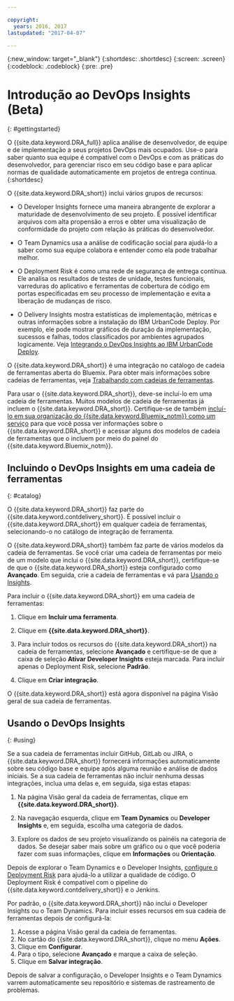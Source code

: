```yaml
---

copyright:
  years: 2016, 2017
lastupdated: "2017-04-07"

---
```


{:new_window: target="_blank"}
{:shortdesc: .shortdesc}
{:screen: .screen}
{:codeblock: .codeblock}
{:pre: .pre}

# Introdução ao DevOps Insights (Beta)
{: #gettingstarted}

O {{site.data.keyword.DRA_full}} aplica análise de desenvolvedor, de equipe e de implementação a seus projetos DevOps mais ocupados. Use-o para saber quanto sua equipe é compatível com o DevOps e com as práticas do desenvolvedor, para gerenciar risco em seu código base e para aplicar normas de qualidade automaticamente em projetos de entrega contínua.
{:shortdesc}

O {{site.data.keyword.DRA_short}} inclui vários grupos de recursos:

   * O Developer Insights fornece uma maneira abrangente de explorar a maturidade de desenvolvimento de seu projeto. É possível identificar arquivos com alta propensão a erros e obter uma visualização de conformidade do projeto com relação às práticas do desenvolvedor.

   * O Team Dynamics usa a análise de codificação social para ajudá-lo a saber como sua equipe colabora e entender como ela pode trabalhar melhor.

   * O Deployment Risk é como uma rede de segurança de entrega contínua. Ele analisa os resultados de testes de unidade, testes funcionais, varreduras do aplicativo e ferramentas de cobertura de código em portas especificadas em seu processo de implementação e evita a liberação de mudanças de risco.

   * O Delivery Insights mostra estatísticas de implementação, métricas e outras informações sobre a instalação do IBM UrbanCode Deploy. Por exemplo, ele pode mostrar gráficos de duração da implementação, sucessos e falhas, todos classificados por ambientes agrupados logicamente. Veja [Integrando o DevOps Insights ao IBM UrbanCode Deploy](/docs/services/DevOpsInsights/uc_insights_overview.html).

O {{site.data.keyword.DRA_short}} é uma integração no catálogo de cadeia de ferramentas aberta do Bluemix. Para obter mais informações sobre cadeias de ferramentas, veja [Trabalhando com cadeias de ferramentas](/docs/services/ContinuousDelivery/toolchains_working.html).

Para usar o {{site.data.keyword.DRA_short}}, deve-se incluí-lo em uma cadeia de ferramentas. Muitos modelos de cadeia de ferramentas já incluem o {{site.data.keyword.DRA_short}}. Certifique-se de também [incluí-lo em sua organização do {{site.data.keyword.Bluemix_notm}} como um serviço](/docs/services/reqnsi.html) para que você possa ver informações sobre o {{site.data.keyword.DRA_short}} e acessar alguns dos modelos de cadeia de ferramentas que o incluem por meio do painel do {{site.data.keyword.Bluemix_notm}}.  

## Incluindo o DevOps Insights em uma cadeia de ferramentas
{: #catalog}

O {{site.data.keyword.DRA_short}} faz parte do {{site.data.keyword.contdelivery_short}}. É possível incluir o {{site.data.keyword.DRA_short}} em qualquer cadeia de ferramentas, selecionando-o no catálogo de integração de ferramenta.

O {{site.data.keyword.DRA_short}} também faz parte de vários modelos da cadeia de ferramentas. Se você criar uma cadeia de ferramentas por meio de um modelo que inclui o {{site.data.keyword.DRA_short}}, certifique-se de que o {{site.data.keyword.DRA_short}} esteja configurado como **Avançado**. Em seguida, crie a cadeia de ferramentas e vá para [Usando o Insights](/docs/services/DevOpsInsights/index.html#using).

Para incluir o {{site.data.keyword.DRA_short}} em uma cadeia de ferramentas:

1. Clique em **Incluir uma ferramenta**.

2. Clique em **{{site.data.keyword.DRA_short}}**.

3. Para incluir todos os recursos do {{site.data.keyword.DRA_short}} na cadeia de ferramentas, selecione **Avançado** e certifique-se de que a caixa de seleção **Ativar Developer Insights** esteja marcada. Para incluir apenas o Deployment Risk, selecione **Padrão**. 

4. Clique em
**Criar integração**.

O {{site.data.keyword.DRA_short}} está agora disponível na página Visão geral de sua cadeia de ferramentas.

## Usando o DevOps Insights
{: #using}

Se a sua cadeia de ferramentas incluir GitHub, GitLab ou JIRA, o {{site.data.keyword.DRA_short}} fornecerá informações automaticamente sobre seu código base e equipe após alguma reunião e análise de dados iniciais. Se a sua cadeia de ferramentas não incluir nenhuma dessas integrações, inclua uma delas e, em seguida, siga estas etapas:

1. Na página Visão geral da cadeia de ferramentas, clique em **{{site.data.keyword.DRA_short}}**.

2. Na navegação esquerda, clique em **Team Dynamics** ou **Developer Insights** e, em seguida, escolha uma categoria de dados.

3. Explore os dados de seu projeto visualizando os painéis na categoria de dados. Se desejar saber mais sobre um gráfico ou o que você poderia fazer com suas informações, clique em **Informações** ou **Orientação**.

Depois de explorar o Team Dynamics e o Developer Insights, [configure o Deployment Risk](/docs/services/DevOpsInsights/insights_risk.html) para ajudá-lo a utilizar a qualidade de código. O Deployment Risk é compatível com o pipeline do {{site.data.keyword.contdelivery_short}} e o Jenkins.   

Por padrão, o {{site.data.keyword.DRA_short}} não inclui o Developer Insights ou o Team Dynamics. Para incluir esses recursos em sua cadeia de ferramentas depois de configurá-la:

1. Acesse a página Visão geral da cadeia de ferramentas.
2. No cartão do {{site.data.keyword.DRA_short}}, clique no menu **Ações**.
3. Clique em **Configurar**.
4. Para o tipo, selecione **Avançado** e marque a caixa de seleção.
5. Clique em **Salvar integração**.

Depois de salvar a configuração, o Developer Insights e o Team Dynamics varrem automaticamente seu repositório e sistemas de rastreamento de problemas.
